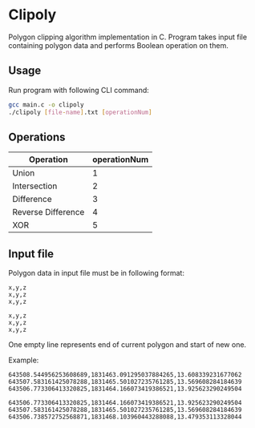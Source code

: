 # Clipoly
Polygon clipping algorithm implementation in C. Program takes input file containing polygon data and performs Boolean operation on them.

## Usage
Run program with following CLI command:
```bash
gcc main.c -o clipoly
./clipoly [file-name].txt [operationNum]
```

## Operations
| Operation          | operationNum |
|--------------------|--------------|
| Union              | 1            |
| Intersection       | 2            |
| Difference         | 3            |
| Reverse Difference | 4            |
| XOR                | 5            |

## Input file
Polygon data in input file must be in following format:
```
x,y,z
x,y,z
x,y,z

x,y,z
x,y,z
x,y,z

```
One empty line represents end of current polygon and start of new one.

Example:
```
643508.544956253608689,1831463.091295037884265,13.608339231677062
643507.583161425078288,1831465.501027235761285,13.569608284184639
643506.773306413320825,1831464.166073419386521,13.925623290249504

643506.773306413320825,1831464.166073419386521,13.925623290249504
643507.583161425078288,1831465.501027235761285,13.569608284184639
643506.738572752568871,1831468.103960443288088,13.479353113328044

```
